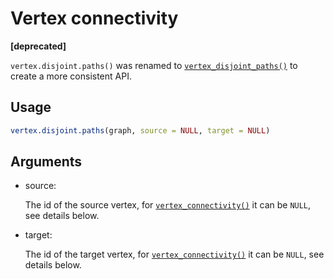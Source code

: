 # Vertex connectivity

**\[deprecated\]**

`vertex.disjoint.paths()` was renamed to
[`vertex_disjoint_paths()`](https://r.igraph.org/reference/vertex_connectivity.md)
to create a more consistent API.

## Usage

``` r
vertex.disjoint.paths(graph, source = NULL, target = NULL)
```

## Arguments

- source:

  The id of the source vertex, for
  [`vertex_connectivity()`](https://r.igraph.org/reference/vertex_connectivity.md)
  it can be `NULL`, see details below.

- target:

  The id of the target vertex, for
  [`vertex_connectivity()`](https://r.igraph.org/reference/vertex_connectivity.md)
  it can be `NULL`, see details below.
